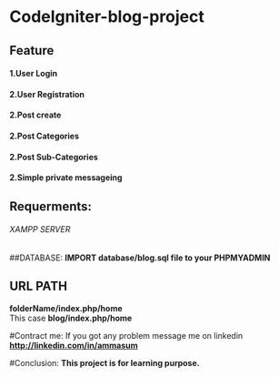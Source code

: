 # CodeIgniter-blog-project
## Feature
#### 1.User Login
#### 2.User Registration
#### 2.Post create
#### 2.Post Categories
#### 2.Post Sub-Categories
#### 2.Simple private messageing

## Requerments:
###### XAMPP SERVER

##DATABASE:
**IMPORT database/blog.sql file to your PHPMYADMIN**  
## URL PATH
**folderName/index.php/home**  
This case **blog/index.php/home**


#Contract me:
If you got any problem message me on linkedin  
**http://linkedin.com/in/ammasum**


#Conclusion:
**This project is for learning purpose.**